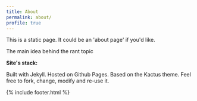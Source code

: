 ```yaml
---
title: About
permalink: about/
profile: true
---
```


This is a static page. It could be an 'about page' if you'd like.

The main idea behind the rant topic


**Site's stack:**

Built with Jekyll.
Hosted on Github Pages.
Based on the Kactus theme.
Feel free to fork, change, modify and re-use it.

{% include footer.html %}
